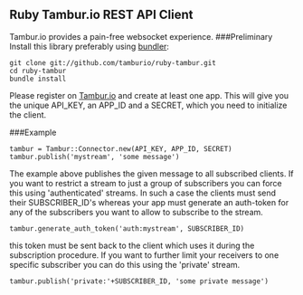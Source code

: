 ## Ruby Tambur.io REST API Client
Tambur.io provides a pain-free websocket experience.
###Preliminary
Install this library preferably using [bundler][1]:

    git clone git://github.com/tamburio/ruby-tambur.git
    cd ruby-tambur
    bundle install

Please register on [Tambur.io][2] and create at least one app. This will give you the unique API\_KEY, an APP\_ID and a SECRET, which you need to initialize the client.

###Example
    
    tambur = Tambur::Connector.new(API_KEY, APP_ID, SECRET)
    tambur.publish('mystream', 'some message')
The example above publishes the given message to all subscribed clients. If you want to restrict a stream to just a group of subscribers you can force this using 'authenticated' streams. In such a case the clients must send their SUBSCRIBER_ID's whereas your app must generate an auth-token for any of the subscribers you want to allow to subscribe to the stream.

    tambur.generate_auth_token('auth:mystream', SUBSCRIBER_ID)

this token must be sent back to the client which uses it during the subscription procedure. If you want to further limit your receivers to one specific subscriber you can do this using the 'private' stream.

    tambur.publish('private:'+SUBSCRIBER_ID, 'some private message')


  [1]: http://gembundler.com//
  [2]: http://tambur.io
